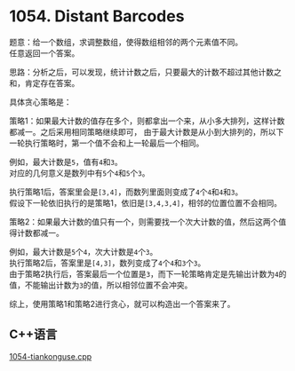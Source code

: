 # 1054. Distant Barcodes  


题意：给一个数组，求调整数组，使得数组相邻的两个元素值不同。  
任意返回一个答案。  


思路：分析之后，可以发现，统计计数之后，只要最大的计数不超过其他计数之和，肯定存在答案。  


具体贪心策略是：


策略1：如果最大计数的值存在多个，则都拿出一个来，从小多大排列，这样计数都减一。之后采用相同策略继续即可，
由于最大计数是从小到大排列的，所以下一轮执行策略时，第一个值不会和上一轮最后一个相同。      


例如，最大计数是`5`，值有`4`和`3`。  
对应的几何意义是数列中有`5`个`4`和`5`个`3`。  

执行策略1后，答案里会是`[3,4]`，而数列里面则变成了`4`个`4`和`4`和`3`。  
假设下一轮依旧执行的是策略1，依旧是`[3,4,3,4]`，相邻的位置位置不会相同。  




策略2：如果最大计数的值只有一个，则需要找一个次大计数的值，然后这两个值得计数都减一。  


例如，最大计数是`5`个`4`，次大计数是`4`个`3`。  
执行策略2后，答案里是`[4,3]`，数列变成了`4`个`4`和`3`个`3`。  
由于策略2执行后，答案最后一个位置是`3`，而下一轮策略肯定是先输出计数为`4`的值，不能输出计数为`3`的值，所以相邻位置不会冲突。  


综上，使用策略1和策略2进行贪心，就可以构造出一个答案来了。  


## C++语言  


[1054-tiankonguse.cpp](./1054-tiankonguse.cpp)


